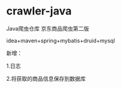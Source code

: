 # crawler-java
Java爬虫仓库
京东商品爬虫第二版

idea+maven+spring+mybatis+druid+mysql

新增：

1.日志

2.将获取的商品信息保存到数据库
